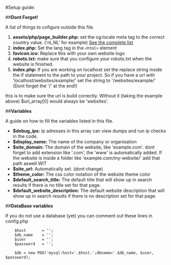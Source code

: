 #Setup guide:


##**Dont Forget!**

A list of things to cofigure outside this file.

1. **assets/php/page_builder.php:** set the og:locale meta tag to the correct country value. ('nl_NL' for example) [See the complete list](https://www.science.co.il/language/Locale-codes.php)
2. **index.php:** Set the lang tag in the `<html>` element
3. **favicon.ico:** Replace this with your own website logo
4. **robots.txt:** make sure that you configure your robots.txt when the website is finished.
5. **index.php:** If you are working on localhost set the replace string inside the if statement to the path to your project. 
So if you have a url with 'localhost/websites/example/' set the string to '/websites/example/' (Dont forget the '/' at the end!)

this is to make sure the url is build correctly. Without it (taking the example above) $url_array[0] would always be 'websites'.




##**Variables**

A guide on how to fill the variables listed in this file.


- **$debug_ips:** ip adresses in this array can view dumps and run ip checks in the code.
- **$display_name:** The name of the company or organisation
- **$site_domain:** The domain of the website, like 'example.com'. dont forget to add extension like '.com', the 'www' is automatically added.
If the website is inside a folder like 'example.com/my-website/' add that path aswell WIT
- **$site_url:** Automatically set. (dont change)
- **$theme_color:** The css color notation of the website theme color
- **$default_search_title:** The default title that will show up in search results if there is no title set for that page.
- **$default_website_description:** The default website description 
that will show up in search results if there is no description set for that page.


##**DataBase variables**

If you do not use a database (yet) you can comment out these lines in config.php
```
    $host       = '';
    $db_name    = '';
    $user       = '';
    $password   = '';

    $db = new PDO('mysql:host='.$host.';dbname='.$db_name, $user, $password);
```


